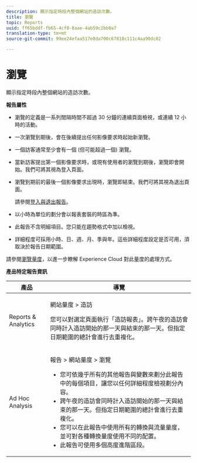```yaml
---
description: 顯示指定時段內整個網站的造訪次數。
title: 瀏覽
topic: Reports
uuid: ff65bddf-fb65-4cf0-8aae-4ab59c2bb0a7
translation-type: tm+mt
source-git-commit: 99ee24efaa517e8da700c67818c111c4aa90dc02

---
```



# 瀏覽

顯示指定時段內整個網站的造訪次數。

**報告屬性**

* 瀏覽的定義是一系列間隔時間不超過 30 分鐘的連續頁面檢視，或連續 12 小時的活動。
* 一次瀏覽到期後，會在後續提出任何影像要求時起始新瀏覽。
* 一個訪客通常至少會有一個 (但可能超過一個) 瀏覽。
* 當新訪客提出第一個影像要求時，或現有使用者的瀏覽到期後，瀏覽即會開始。我們可將其視為登入頁面。
* 瀏覽到期前的最後一個影像要求出現時，瀏覽即結束。我們可將其視為退出頁面。

   請參閱[登入與退出報告](/help/components/c-variables/dimensionslist/reports-entries-exits.md)。
* 以小時為單位的劃分會以報表套裝的時區為準。
* 此報告不含明細項目。您只能在趨勢格式中加以檢視。
* 詳細程度可採用小時、日、週、月、季與年。這些詳細程度設定是否可用，須取決於報告日期範圍。

請參閱[瀏覽量度](/help/components/c-variables/c-metrics/metrics-visit.md)，以進一步瞭解 Experience Cloud 對此量度的處理方式。

**產品特定報告資訊**

<table id="table_3138CA443CAC4F55838216E8B8786EE2"> 
 <thead> 
  <tr> 
   <th colname="col1" class="entry"> 產品 </th> 
   <th colname="col2" class="entry"> 導覽 </th> 
  </tr> 
 </thead>
 <tbody> 
  <tr> 
   <td colname="col1"> <p> Reports &amp; Analytics </p> </td> 
   <td colname="col2"> <p> <span class="uicontrol"> 網站量度</span> &gt; <span class="uicontrol">造訪</span> </p> <p>您可以對選定頁面執行<span class="wintitle">「造訪報表」</span>。跨午夜的造訪會同時計入造訪開始的那一天與結束的那一天。但指定日期範圍的總計會進行去重複化。 </p> </td> 
  </tr> 
  <tr> 
   <td colname="col1"> <p> Ad Hoc Analysis </p> </td> 
   <td colname="col2"> <p> <span class="uicontrol"> 報告</span> &gt; <span class="uicontrol">網站量度</span> &gt; <span class="uicontrol">瀏覽</span> </p> 
    <ul id="ul_73FEE02C129041D6A63F2DB07676960F"> 
     <li id="li_CC3BB22DE97941EB8032BE4421FFC173"> 您可依幾乎所有的其他報告與變數來劃分此報告中的每個項目，讓您以任何詳細程度檢視劃分內容。 </li> 
     <li id="li_D53D480D73264D47945C9E1202B7BD4F">跨午夜的造訪會同時計入造訪開始的那一天與結束的那一天。但指定日期範圍的總計會進行去重複化。 </li> 
     <li id="li_B8BCC584F95B407DB87F5EA57CC88F62">您可以在此報告中使用所有的轉換與流量量度，並可對各種轉換量度使用不同的配置。 </li> 
     <li id="li_0F342D3DCFF44ABAB79BD0F9E7F43E1E">此報告可使用多個高度進階區段。 </li> 
    </ul> </td> 
  </tr> 
 </tbody> 
</table>

